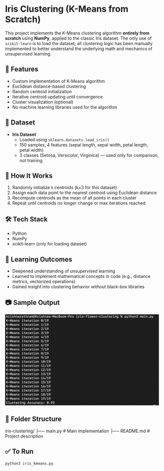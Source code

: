 # Iris Clustering (K-Means from Scratch)

This project implements the K-Means clustering algorithm **entirely from scratch** using **NumPy**, applied to the classic Iris dataset. The only use of `scikit-learn` is to load the dataset; all clustering logic has been manually implemented to better understand the underlying math and mechanics of unsupervised learning.

## 📌 Features

- Custom implementation of K-Means algorithm
- Euclidean distance-based clustering
- Random centroid initialization
- Iterative centroid updating until convergence
- Cluster visualization (optional)
- No machine learning libraries used for the algorithm

## 📁 Dataset

- **Iris Dataset**
  - Loaded using `sklearn.datasets.load_iris()`
  - 150 samples, 4 features (sepal length, sepal width, petal length, petal width)
  - 3 classes (Setosa, Versicolor, Virginica) — used only for comparison, not training

## 🚀 How It Works

1. Randomly initialize `k` centroids (k=3 for this dataset)
2. Assign each data point to the nearest centroid using Euclidean distance
3. Recompute centroids as the mean of all points in each cluster
4. Repeat until centroids no longer change or max iterations reached

## 🛠 Tech Stack

- Python
- NumPy
- scikit-learn (only for loading dataset)

## 🧠 Learning Outcomes

- Deepened understanding of unsupervised learning
- Learned to implement mathematical concepts in code (e.g., distance metrics, vectorized operations)
- Gained insight into clustering behavior without black-box libraries

## 📷 Sample Output 
![k-Means Clusters](output.png)


## 📂 Folder Structure

iris-clustering/
├── main.py       # Main implementation
├── README.md            # Project description

## ✅ To Run

```bash
python3 iris_kmeans.py
```
